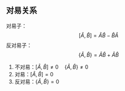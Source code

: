 ## 对易关系
对易子：
$$[\hat{A},\hat{B}]=\hat{A}\hat{B}-\hat{B}\hat{A}$$
反对易子：
$$\{\hat{A},\hat{{B}}\}=\hat{A}\hat{B}+\hat{A}\hat{B}$$
1. 不对易：$[\hat{A},\hat{B}]\ne 0\quad\{\hat{A},\hat{B}\}\ne 0$
2. 对易：$[\hat{A},\hat{B}]=0$
3. 反对易：$\{\hat{A},\hat{{B}}\}=0$

